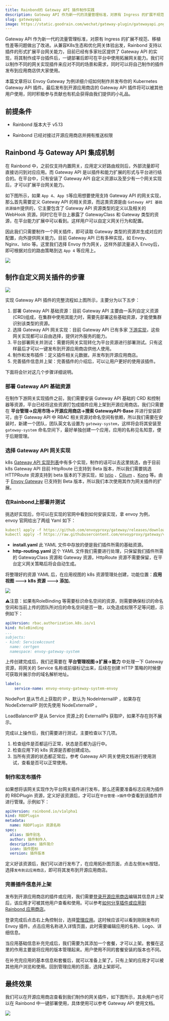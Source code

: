 ```yaml
---
title: Rainbond的 Gateway API 插件制作实践
description: Gateway API 作为新一代的流量管理标准，对原有 Ingress 的扩展不规范、移植性差等问题做出了改进。本篇文章将以 Envoy Gateway 为例介绍如何制作并发布 Gateway API 插件
slug: gatewayapi
image: https://static.goodrain.com/wechat/gateway-plugin/gatewayapi.png
---
```


Gateway API 作为新一代的流量管理标准，对原有 Ingress 的扩展不规范、移植性差等问题做出了改进。从兼容K8s生态和优化网关体验出发，Rainbond 支持以插件的形式扩展平台网关能力，目前已经有多家社区提供了 Gateway API 的实现，将其制作成平台插件后，一键部署后即可在平台中使用拓展网关能力。我们可以制作不同的网关实现插件来应对不同的场景和需求，同时可以将自己制作的插件发布到应用商店供大家使用。

本篇文章将以 Envoy Gateway 为例详细介绍如何制作并发布你的 Kubernetes Gateway API 插件。最后发布到开源应用商店的 Gateway API 插件将可以被其他用户使用，同时积极参与贡献也有机会获得由我们提供的小礼品。

## 前提条件

- Rainbond 版本大于 v5.13

- Rainbond 已经对接过开源应用商店并拥有推送权限

## Rainbond 与 Gateway API 集成机制

在 Rainbond 中，之前仅支持内置网关，应用定义好路由规则后，外部流量即可直接访问到对应应用。而 Gateway API 是以插件和能力扩展的形式与平台进行结合的。在平台中，只有安装了 Gateway API 自定义资源以及至少有一个网关实现后，才可以扩展平台网关能力。

如下图所示，如果 `App 4`、`App 5`等应用想要使用支持 Gateway API 的网关实现，那么首先需要定义 Gateway API 的相关资源，而这类资源是由 `Gateway API 基础资源插件`提供的，它主要包含了 Gateway API 资源类型的定义以及相关的 WebHook 资源。同时它在平台上暴露了 GatewayClass 和 Gateway 类型的资源，在平台能力扩展中可以看到。这样用户可以自定义网关行为和配置。

因此我们只需要制作一个网关插件，即可读取 Gateway 类型的资源并生成对应的配置，向外提供网关能力。目前 Gateway API 已有多种实现，如 Envoy、Nginx、Istio 等。这里我们选择 Envoy 作为网关，这样外部流量进入 Envoy后，即可根据对应的路由策略到达 `App 4` 等应用上。

![](https://static.goodrain.com/wechat/gateway-plugin/3.png)

## 制作自定义网关插件的步骤

![](https://static.goodrain.com/wechat/gateway-plugin/4.png)

实现 Gateway API 插件的完整流程如上图所示，主要分为以下五步：

1. 部署 Gateway API 基础资源：目前 Gateway API 主要由一系列自定义资源(CRD)组成，在集群中使用其能力时，需要先部署这些基础资源，才能使集群识别该类型的资源。
2. 选择 Gateway API 网关实现：目前 Gateway API 已有多家 [下游实现](https://gateway-api.sigs.k8s.io/implementations/)，这些网关实现都可以自由选择，提供对外服务的能力。
3. 平台部署网关并测试：需要将网关实现转化为平台资源进行部署测试。只有这样最后才可以一键发布到开源应用商店供他人使用。
4. 制作和发布插件：定义插件相关元数据，并发布到开源应用商店。
5. 完善插件信息并上架：完善插件的介绍后，可以让用户更好的使用该插件。

下面将会针对这几个步骤详细说明。

### 部署 Gateway API 基础资源

在制作下游网关实现插件之前，我们需要安装 Gateway API 基础的 CRD 和控制器等资源，平台已经将这些资源打包成插件应用上架到开源应用商店。我们只需要在 **平台管理->应⽤市场->开源应⽤商店->搜索 GatewayAPI-Base** 并进行安装即可，由于 Gateway API 中 RBAC 相关资源对命名空间有依赖，所以我们需要在安装时，新建一个团队，团队英文名设置为 `gateway-system`，这样将会将其安装至 `gateway-system` 命名空间下，最好单独创建⼀个应⽤，应⽤的名称⻅名知意，便于后期管理。

### 选择 Gateway API 网关实现

k8s [Gateway API 实现列表](https://gateway-api.sigs.k8s.io/implementations/)中有多个实现，制作的话可以去这里挑选，由于目前 k8s Gateway API 目前 HttpRoute 已支持到 Beta 版本，所以我们需要挑选  HTTPRoute 资源支持到 beta 版本的下游实现，如 [Istio](https://gateway-api.sigs.k8s.io/implementations/#istio) 、[Cilium](https://gateway-api.sigs.k8s.io/implementations/#cilium) 、[Kong](https://gateway-api.sigs.k8s.io/implementations/#kong)  等。由于 [Envoy Gateway](https://gateway.envoyproxy.io/v0.3.0/) 已支持到 Beta 版本，所以我们本次使用其作为网关插件的扩展。

### 在Rainbond上部署并测试

挑选好实现后，你可以在实现的官网中看到如何安装实现，拿 envoy 为例，envoy 官网给出了两组 Yaml 如下：

```YAML
kubectl apply -f https://github.com/envoyproxy/gateway/releases/download/v0.3.0/install.yaml
kubectl apply -f https://raw.githubusercontent.com/envoyproxy/gateway/v0.3.0/examples/kubernetes/http-routing.yaml
```

- **install.yaml** 此 YAML 文件中存放的便是我们插件所需的基础资源。
- **http-routing.yaml** 这个 YAML 文件我们需要进行处理，只保留我们插件所需的 GatewayClass 资源和 Gateway 资源，HttpRoute 资源不需要保留，在平台定义网关策略后将会自动生成。

将整理好的资源 YAML 后，在应用视图的 k8s 资源管理处创建，功能位置：**应用视图 ---> k8s 资源 ---> 添加**。

![](https://static.goodrain.com/wechat/gateway-plugin/1.png)

⚠️注意：如果有RoleBinding 等需要标识命名空间的资源，则需要确保标识的命名空间和当前上传的团队所对应的命名空间是否一致，以免造成权限不足等问题，示例如下：

```YAML
apiVersion: rbac.authorization.k8s.io/v1
kind: RoleBinding
...
subjects:
- kind: ServiceAccount
  name: certgen
  namespace: envoy-gateway-system
```

上传创建完成后，我们还需要在 **平台管理视图->扩展->能力** 中处理一下 Gateway 资源，将网关的 Service 名称或前缀标记出来，后续在创建 HTTP 策略的时候便可获取并展示你的域名解析地址。

```YAML
labels:
    service-name: envoy-envoy-gateway-system-envoy
```

NodePort 是从节点上获取的 IP ，默认为 NodeInternalIP ，如果存在 NodeExternalIP 则优先使用 NodeExternalIP 。

LoadBalancerIP 是从 Service 资源上的 ExternalIPs 获取IP，如果不存在则不展示。

完成以上操作后，我们需要进行测试，主要检查以下几项。

1. 检查组件是否都运行正常，状态是否都为运行中。
2. 检查应用下的 k8s 资源是否都创建成功。
3. 当所有资源的状态都正常后，参考 Gateway API 网关使用文档进行使用测试，查看是否可以正常使用。

### 制作和发布插件

如果想将该网关实现作为平台网关插件进行发布，那么还需要准备标志应用为插件的 RBDPlugin 资源，定义好该资源后，才可以在`平台管理->插件`中查看到该插件并进行管理。示例如下：

```YAML
apiVersion: rainbond.io/v1alpha1
kind: RBDPlugin
metadata:
  name: RBDPlugin 资源名称
spec:
  alias: 插件别名
  author: 插件制作人
  description: 插件简介
  icon: 插件图标
  version: 插件版本
```

定义好该资源后，我们可以进行发布了，在应用拓扑图页面，点击左侧`发布`按钮，选择`发布到云应用商店`，即可将其发布到开源应用商店。

### 完善插件信息并上架

发布到开源应用商店的插件或应用，我们需要[登录开源应用商店](https://hub.grapps.cn/marketplace)编辑其信息并上架后，该应用才可被其他用户查看和使用。可以参考[如何分享插件或应用到 Rainbond 应用商店](https://mp.weixin.qq.com/s/CIpIBFLYSEQUUKMzO8dVtg)。

登录完成后点击右上角控制台，选择[管理应用](https://hub.grapps.cn/manage/general/myapp)。这时候应该可以看到刚刚发布的 Envoy 插件。点击应用名称进入详情页面，此时需要编辑应用的名称、Logo、详细信息。

当应用基础信息补充完成后，我们需要为其添加一个套餐，才可以上架。套餐在这里的作用主要是将应用的版本管理起来。用户使用不同的套餐安装的版本也不同。

在补充完应用的基本信息和套餐后，就可以准备上架了。只有上架的应用才可以被其他用户浏览和使用。回到管理应用的页面，选择上架即可。

## 最终效果

我们可以在开源应用商店查看到我们制作的网关插件，如下图所示，其余用户也可以在 Rainbond 中一键部署使用，具体使用可以参考 Gateway API 使用文档。

![](https://static.goodrain.com/wechat/gateway-plugin/2.png)
